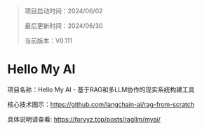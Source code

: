 > 项目启动时间：2024/06/02
>
> 最后更新时间：2024/06/30
>
> 当前版本：V0.111

# Hello My AI

项目名称：Hello My AI - 基于RAG和多LLM协作的现实系统构建工具

核心技术图示：https://github.com/langchain-ai/rag-from-scratch

具体说明请查看: https://foryyz.top/posts/ragllm/myai/